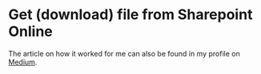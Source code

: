 # Get (download) file from Sharepoint Online

The article on how it worked for me can also be found in my profile on [Medium](https://guimatheus92.medium.com/how-to-run-powershell-script-into-another-windows-server-1f50ed9dfbf1 "Medium").
